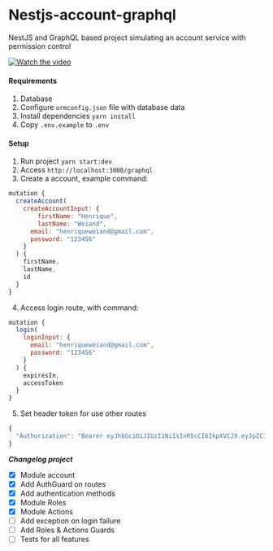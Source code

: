 # Nestjs-account-graphql

NestJS and GraphQL based project simulating an account service with permission control

[![Watch the video](https://i.imgur.com/h1l8t49.png)](https://www.youtube.com/embed/DVKJ5EVNfXY)

#### Requirements

1. Database
2. Configure `ormconfig.json` file with database data
3. Install dependencies `yarn install`
4. Copy `.env.example` to `.env`

#### Setup

1. Run project `yarn start:dev`
2. Access `http://localhost:3000/graphql`
3. Create a account, example command:

```js
mutation {
  createAccount(
    createAccountInput: {
     	firstName: "Henrique",
    	lastName: "Weiand",
      email: "henriqueweiand@gmail.com",
      password: "123456"
    }
  ) {
    firstName,
    lastName,
    id
  }
}
```

4. Access login route, with command:

```js
mutation {
  login(
    loginInput: {
      email: "henriqueweiand@gmail.com",
      password: "123456"
    }
  ) {
    expiresIn,
    accessToken
  }
}
```

5. Set header token for use other routes

```js
{
  "Authorization": "Bearer eyJhbGciOiJIUzI1NiIsInR5cCI6IkpXVCJ9.eyJpZCI6Ijc5YTdhNjgwLTRlMWYtNDU5OC1hNjk1LTExNWEwZTkxM2JlYyIsImVtYWlsIjoiaGVucmlxdWV3ZWlhbmRAZ21haWwuY29tIiwiaWF0IjoxNTg2NjE3OTY1LCJleHAiOjE1ODY2MjE1NjV9.Sqv24CLalMw1YiTeAsPDKeuchIMSHii-N64RMVBV0f8"
}
```

**_Changelog project_**

-   [x] Module account
-   [x] Add AuthGuard on routes
-   [x] Add authentication methods
-   [x] Module Roles
-   [x] Module Actions
-   [ ] Add exception on login failure
-   [ ] Add Roles & Actions Guards
-   [ ] Tests for all features
